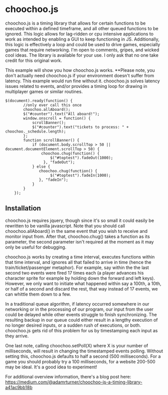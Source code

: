 # choochoo.js
choochoo.js is a timing library that allows for certain functions to be executed within a defined timeframe, and all other queued functions to be ignored. This logic allows for lag-ridden or cpu intensive applications to work as intended by enabling a GUI to keep functioning in JS. Additionally, this logic is effectively a loop and could be used to drive games, especially games that require networking. I'm open to comments, gripes, and wicked cool ideas. The library is available for your use. I only ask that no one take credit for this original work.


This example will show you how choochoo.js works.
**Please note, you don't actually need choochoo.js if your environment doesn't suffer from latency. This example would run fine without it.
choochoo.js solves latency issues related to events, and/or provides a timing loop for drawing in multiplayer games or similar routines.



    $(document).ready(function() {
            //only ever call this once
            choochoo.allAboard();
            $("#counter").text("All aboard!");
            window.onscroll = function() {                 
                scrollBanner();    
                $("#counter").text("tickets to process: " + choochoo._schedule.length);                 
            };
            function scrollBanner() {
                if (document.body.scrollTop > 50 || document.documentElement.scrollTop > 50) {
                    choochoo.chug(function() {                        
                        $("#toptest").fadeOut(1000);                        
                     }, "fadeOut");                             
                } else {            
                   choochoo.chug(function() {                        
                        $("#toptest").fadeIn(1000); 
                   }, "fadeIn");                    
                }                  
            }
        });

## Installation

choochoo.js requires jquery, though since it's so small it could easily be rewritten to be vanilla javascript.
Note that you should call choochoo.allAboard() in the same event that you wish to receive and monitor input from.
After that, choochoo.chug() takes a function as its parameter, the second parameter isn't required at the moment as it may only be useful for debugging.

choochoo.js works by creating a time interval, executes functions within that time interval, and ignores all that failed to arrive in time (hence the train/ticket/passenger metaphor). For example, say within the the last second two events were fired 17 times each (a player advances his character sprite for example by holding down the forward and left keys). However, we only want to initiate what happened within say a 100th, a 10th, or half of a second and discard the rest, that way instead of 17 events, we can whittle them down to a few. 

In a traditional queue algorithm, if latency occurred somewhere in our networking or in the processing of our program, our input from the user could be delayed while other events struggle to finish synchronizing. The resulting backup in our queue could either result in a lengthy execution of no longer desired inputs, or a sudden rush of executions, or both. choochoo.js gets rid of this problem for us by timestamping each input as they arrive.

One last note, calling choochoo.setPoll(X) where X is your number of milliseconds, will result in changing the timestamped events polling. Without setting this, choochoo.js defaults to half a second (500 milliseconds). For a game you should probably try a 100 milliseconds, for a website 200-500 may be ideal. It's a good idea to experiment!

For additional overview information, there's a blog post here: https://medium.com/@adamrturner/choochoo-js-a-timing-library-a41ac9bb18b
